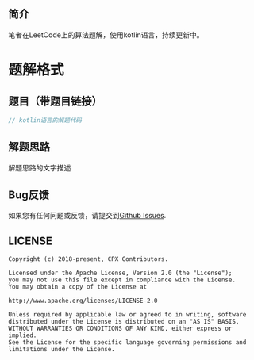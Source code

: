 ## 简介

笔者在LeetCode上的算法题解，使用kotlin语言，持续更新中。

# 题解格式

## 题目（带题目链接）

```kotlin
// kotlin语言的解题代码
```

## 解题思路

解题思路的文字描述


## Bug反馈

如果您有任何问题或反馈，请提交到[Github Issues](https://github.com/wkxjc/Kotlin-leetcode/issues).

## LICENSE

    Copyright (c) 2018-present, CPX Contributors.
    
    Licensed under the Apache License, Version 2.0 (the "License");
    you may not use this file except in compliance with the License.
    You may obtain a copy of the License at
    
    http://www.apache.org/licenses/LICENSE-2.0
    
    Unless required by applicable law or agreed to in writing, software
    distributed under the License is distributed on an "AS IS" BASIS,
    WITHOUT WARRANTIES OR CONDITIONS OF ANY KIND, either express or implied.
    See the License for the specific language governing permissions and
    limitations under the License.
